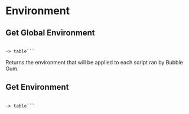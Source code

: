 # Environment

## Get Global Environment

> ```function getgenv()
    -> table```
Returns the environment that will be applied to each script ran by Bubble Gum.

## Get Environment

> ```function getrenv()
    -> table```

